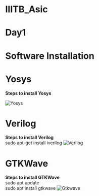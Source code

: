# IIITB_Asic
# Day1

# Software Installation
# Yosys
**Steps to install Yosys**

![Yosys](https://github.com/DSatle/IIITB_Asic/assets/140998466/5aa618d6-63f5-433d-abd4-949d61e06621)
# Verilog  
**Steps to install Verilog**<br>
sudo apt-get install iverilog
![Verilog](https://github.com/DSatle/IIITB_Asic/assets/140998466/f89e230b-0cd2-4994-9d6c-18daabe59356)
# GTKWave
**Steps to install GTKWave**<br>
sudo apt update<br>
sudo apt install gtkwave
![Gtkwave](https://github.com/DSatle/IIITB_Asic/assets/140998466/4d457906-7133-4a3a-ab59-436683b3a1e7)





